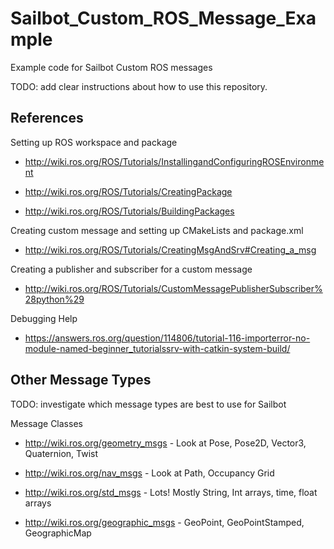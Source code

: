 # Sailbot_Custom_ROS_Message_Example

Example code for Sailbot Custom ROS messages 

TODO: add clear instructions about how to use this repository.

## References

Setting up ROS workspace and package

* http://wiki.ros.org/ROS/Tutorials/InstallingandConfiguringROSEnvironment

* http://wiki.ros.org/ROS/Tutorials/CreatingPackage

* http://wiki.ros.org/ROS/Tutorials/BuildingPackages

Creating custom message and setting up CMakeLists and package.xml

* http://wiki.ros.org/ROS/Tutorials/CreatingMsgAndSrv#Creating_a_msg

Creating a publisher and subscriber for a custom message

* http://wiki.ros.org/ROS/Tutorials/CustomMessagePublisherSubscriber%28python%29

Debugging Help

* https://answers.ros.org/question/114806/tutorial-116-importerror-no-module-named-beginner_tutorialssrv-with-catkin-system-build/


## Other Message Types

TODO: investigate which message types are best to use for Sailbot

Message Classes

* http://wiki.ros.org/geometry_msgs - Look at Pose, Pose2D, Vector3, Quaternion, Twist

* http://wiki.ros.org/nav_msgs - Look at Path, Occupancy Grid

* http://wiki.ros.org/std_msgs - Lots! Mostly String, Int arrays, time, float arrays

* http://wiki.ros.org/geographic_msgs - GeoPoint, GeoPointStamped, GeographicMap
